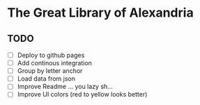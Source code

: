 # The Great Library of Alexandria

## TODO

- [ ] Deploy to github pages
- [ ] Add continous integration
- [ ] Group by letter anchor
- [ ] Load data from json
- [ ] Improve Readme ... you lazy sh...
- [ ] Improve UI colors (red to yellow looks better)
